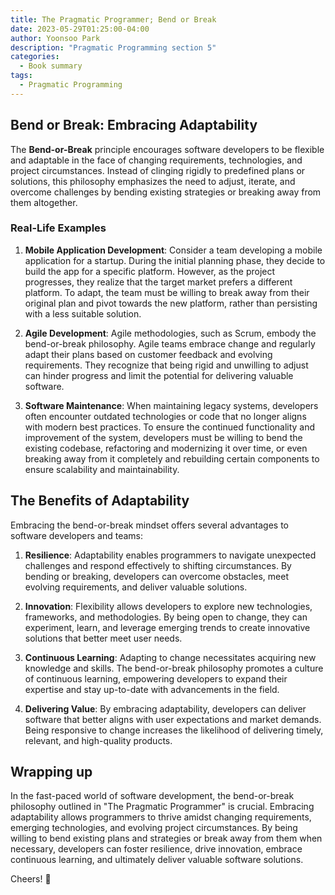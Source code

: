 ```yaml
---
title: The Pragmatic Programmer; Bend or Break
date: 2023-05-29T01:25:00-04:00
author: Yoonsoo Park
description: "Pragmatic Programming section 5"
categories:
  - Book summary
tags:
  - Pragmatic Programming
---
```


## Bend or Break: Embracing Adaptability
The **Bend-or-Break** principle encourages software developers to be flexible and adaptable in the face of changing requirements, technologies, and project circumstances. Instead of clinging rigidly to predefined plans or solutions, this philosophy emphasizes the need to adjust, iterate, and overcome challenges by bending existing strategies or breaking away from them altogether.

### Real-Life Examples
1. **Mobile Application Development**: Consider a team developing a mobile application for a startup. During the initial planning phase, they decide to build the app for a specific platform. However, as the project progresses, they realize that the target market prefers a different platform. To adapt, the team must be willing to break away from their original plan and pivot towards the new platform, rather than persisting with a less suitable solution.

2. **Agile Development**: Agile methodologies, such as Scrum, embody the bend-or-break philosophy. Agile teams embrace change and regularly adapt their plans based on customer feedback and evolving requirements. They recognize that being rigid and unwilling to adjust can hinder progress and limit the potential for delivering valuable software.

3. **Software Maintenance**: When maintaining legacy systems, developers often encounter outdated technologies or code that no longer aligns with modern best practices. To ensure the continued functionality and improvement of the system, developers must be willing to bend the existing codebase, refactoring and modernizing it over time, or even breaking away from it completely and rebuilding certain components to ensure scalability and maintainability.

## The Benefits of Adaptability
Embracing the bend-or-break mindset offers several advantages to software developers and teams:

1. **Resilience**: Adaptability enables programmers to navigate unexpected challenges and respond effectively to shifting circumstances. By bending or breaking, developers can overcome obstacles, meet evolving requirements, and deliver valuable solutions.

2. **Innovation**: Flexibility allows developers to explore new technologies, frameworks, and methodologies. By being open to change, they can experiment, learn, and leverage emerging trends to create innovative solutions that better meet user needs.

3. **Continuous Learning**: Adapting to change necessitates acquiring new knowledge and skills. The bend-or-break philosophy promotes a culture of continuous learning, empowering developers to expand their expertise and stay up-to-date with advancements in the field.

4. **Delivering Value**: By embracing adaptability, developers can deliver software that better aligns with user expectations and market demands. Being responsive to change increases the likelihood of delivering timely, relevant, and high-quality products.

## Wrapping up
In the fast-paced world of software development, the bend-or-break philosophy outlined in "The Pragmatic Programmer" is crucial. Embracing adaptability allows programmers to thrive amidst changing requirements, emerging technologies, and evolving project circumstances. By being willing to bend existing plans and strategies or break away from them when necessary, developers can foster resilience, drive innovation, embrace continuous learning, and ultimately deliver valuable software solutions.

Cheers! 🍺
